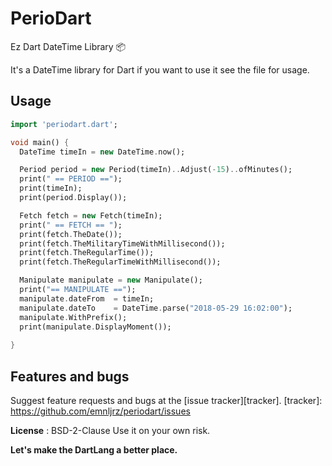 # PerioDart
Ez Dart DateTime Library :package:

It's a DateTime library for Dart if you want to use it see the file for usage.

## Usage
```dart
import 'periodart.dart';

void main() {
  DateTime timeIn = new DateTime.now();

  Period period = new Period(timeIn)..Adjust(-15)..ofMinutes();
  print(" == PERIOD ==");
  print(timeIn);
  print(period.Display());

  Fetch fetch = new Fetch(timeIn);
  print(" == FETCH == ");
  print(fetch.TheDate());
  print(fetch.TheMilitaryTimeWithMillisecond());
  print(fetch.TheRegularTime());
  print(fetch.TheRegularTimeWithMillisecond());

  Manipulate manipulate = new Manipulate();
  print("== MANIPULATE ==");
  manipulate.dateFrom  = timeIn;
  manipulate.dateTo    = DateTime.parse("2018-05-29 16:02:00");
  manipulate.WithPrefix();
  print(manipulate.DisplayMoment());
  
}
```


## Features and bugs

Suggest feature requests and bugs at the [issue tracker][tracker].
[tracker]: https://github.com/emnljrz/periodart/issues


**License** : BSD-2-Clause
Use it on your own risk.

**Let's make the DartLang a better place.**
